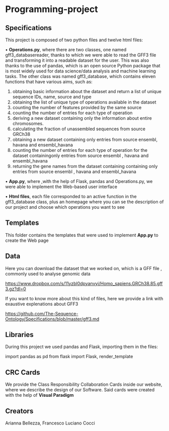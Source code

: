 # Programming-project

## Specifications

This project is composed of two python files and twelve html files:

•	**Operations.py**, where there are two classes, one named gff3_databasereader, thanks to which we were able to read the GFF3 file and transforming it into a readable dataset for the user. This was also thanks to the use of pandas, which is an open source Python package that is most widely used for data science/data analysis and machine learning tasks. The other class was named gff3_database, which contains eleven functions that have various aims, such as:
1.	obtaining basic information about the dataset and return a  list of unique sequence IDs, name, source and type
2.	obtaining the list of unique type of operations available in the dataset
3.	counting the number of features provided by the same source
4.	counting the number of entries for each type of operation
5.	deriving a new dataset containing only the information about entire chromosomes.
6.	calculating the fraction of unassembled sequences from source GRCh38
7.	obtaining a new dataset containing only entries from source ensembl, havana and ensembl_havana
8.	counting the number of entries for each type of operation for the dataset containingonly entries from source ensembl , havana and ensembl_havana
9.	returning the gene names from the dataset containing containing only entries from source ensembl , havana and ensembl_havana

•	**App.py**, where ,with the help of Flask, pandas and Operations.py, we were able to implement the Web-based user interface 

•	**Html files**, each file corresponded to an active function in the gff3_database class, plus an homepage where you can se the description of our project and choose which operations you want to see

## Templates
This folder contains the templates that were used to implement **App.py** to create the Web page

## Data

Here you can download the dataset that we worked on, which is a GFF file , commonly used to analyse genomic data 

https://www.dropbox.com/s/11yzbl0dpyanvyi/Homo_sapiens.GRCh38.85.gff3.gz?dl=0

If you want to know more about this kind of files, here we provide a link with exaustive explenations about GFF3

https://github.com/The-Sequence-Ontology/Specifications/blob/master/gff3.md

## Libraries
During this project we used pandas and Flask, importing them in the files:

import pandas as pd
from flask import Flask, render_template

## CRC Cards
We provide the Class Responsibility Collaboration Cards inside our website, where we describe the design of our Software. Said cards were created with the help of **Visual Paradigm**

## Creators 
Arianna Bellezza, Francesco Luciano Cocci
